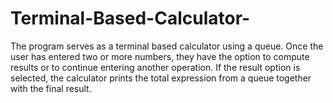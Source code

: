 # Terminal-Based-Calculator-
The program serves as a terminal based calculator using a queue.
Once the user has entered two or more numbers, they have the option to compute results or to continue entering another operation.
If the result option is selected, the calculator prints the total expression from a queue together with the final result.
